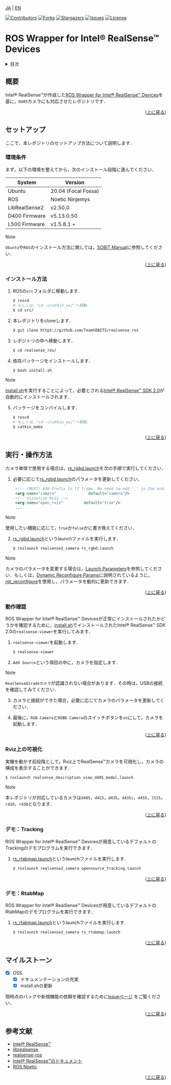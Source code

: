 <a name="readme-top"></a>

[JA](README.md) | [EN](README.en.md)

[![Contributors][contributors-shield]][contributors-url]
[![Forks][forks-shield]][forks-url]
[![Stargazers][stars-shield]][stars-url]
[![Issues][issues-shield]][issues-url]
[![License][license-shield]][license-url]

# ROS Wrapper for Intel&reg; RealSense&trade; Devices

<!-- 目次 -->
<details>
  <summary>目次</summary>
  <ol>
    <li>
      <a href="#概要">概要</a>
    </li>
    <li>
      <a href="#環境構築">環境構築</a>
      <ul>
        <li><a href="#環境条件">環境条件</a></li>
        <li><a href="#インストール方法">インストール方法</a></li>
      </ul>
    </li>
    <li>
    　<a href="#実行・操作方法">実行・操作方法</a>
      <ul>
        <li><a href="#動作確認">動作確認</a></li>
        <li><a href="#Rviz上の可視化">Rviz上の可視化</a></li>
        <li><a href="#デモ：Tracking">デモ：Tracking</a></li>
        <li><a href="#デモ：RtabMap">デモ：RtabMap</a></li>
      </ul>
    </li>
    <li>
    <li><a href="#マイルストーン">マイルストーン</a></li>
    <!-- <li><a href="#contributing">Contributing</a></li> -->
    <!-- <li><a href="#license">License</a></li> -->
    <li><a href="#参考文献">参考文献</a></li>
  </ol>
</details>


<!-- レポジトリの概要 -->
## 概要

Intel&reg; RealSense&trade;が作成した[ROS Wrapper for Intel&reg; RealSense&trade; Devices](https://github.com/IntelRealSense/realsense-ros)を基に，`D405`カメラにも対応させたレポジトリです．

<p align="right">(<a href="#readme-top">上に戻る</a>)</p>


<!-- セットアップ -->
## セットアップ

ここで，本レポジトリのセットアップ方法について説明します．

### 環境条件

まず，以下の環境を整えてから，次のインストール段階に進んでください．

| System  | Version |
| ------------- | ------------- |
| Ubuntu | 20.04 (Focal Fossa) |
| ROS | Noetic Ninjemys |
| LibRealSense2 | v2.50.0 |
| D400 Firmware | v5.13.0.50 |
| L500 Firmware | v1.5.8.1 + |

> [!NOTE]
> `Ubuntu`や`ROS`のインストール方法に関しては，[SOBIT Manual](https://github.com/TeamSOBITS/sobits_manual#%E9%96%8B%E7%99%BA%E7%92%B0%E5%A2%83%E3%81%AB%E3%81%A4%E3%81%84%E3%81%A6)に参照してください．

<p align="right">(<a href="#readme-top">上に戻る</a>)</p>


### インストール方法

1. ROSの`src`フォルダに移動します．
   ```sh
   $ roscd
   # もしくは，"cd ~/catkin_ws/"へ移動．
   $ cd src/
   ```
2. 本レポジトリをcloneします．
   ```sh
   $ git clone https://github.com/TeamSOBITS/realsense_ros
   ```
3. レポジトリの中へ移動します．
   ```sh
   $ cd realsense_ros/
   ```
4. 依存パッケージをインストールします．
   ```sh
   $ bash install.sh
   ```

> [!NOTE]
> [install.sh](install.sh)を実行することによって，必要とされる[Intel&reg; RealSense&trade; SDK 2.0](https://github.com/IntelRealSense/librealsense)が自動的にインストールされます．

5. パッケージをコンパイルします．
   ```sh
   $ roscd
   # もしくは，"cd ~/catkin_ws/"へ移動．
   $ catkin_make
   ```

<p align="right">(<a href="#readme-top">上に戻る</a>)</p>



<!-- 実行・操作方法 -->
## 実行・操作方法

カメラ単体で使用する場合は，[rs_rgbd.launch](realsense2_camera/launch/rs_rgbd.launch)を次の手順で実行してください．


1. 必要に応じて[rs_rgbd.launch](realsense2_camera/launch/rs_rgbd.launch)のパラメータを更新してください．
   ```xml
    <!-- (MUST) Add Prefix to tf frame. No need to add '_' in the end. -->
    <arg name="camera"              default="camera"/>
    <!-- Visualize Rviz -->
    <arg name="open_rviz"         default="true"/>
    ...
   ```
> [!NOTE]
> 使用したい機能に応じて，`true`か`false`かに書き換えてください．

2. [rs_rgbd.launch](realsense2_camera/launch/rs_rgbd.launch)というlaunchファイルを実行します．
   ```sh
   $ roslaunch realsense2_camera rs_rgbd.launch
   ```

> [!NOTE]
> カメラのパラメータを変更する場合は，[Launch Parameters](https://github.com/IntelRealSense/realsense-ros/tree/ros1-legacy#launch-parameters)を参照してください．もしくは，[Dynamic Reconfigure Params](https://github.com/IntelRealSense/realsense-ros/tree/ros1-legacy#set-camera-controls-using-dynamic-reconfigure-params)に説明されているように，[rqt_reconfigure](http://wiki.ros.org/rqt_reconfigure)を使用し，パラメータを動的に更新できます．

<p align="right">(<a href="#readme-top">上に戻る</a>)</p>


### 動作確認

ROS Wrapper for Intel&reg; RealSense&trade; Devicesが正常にインストールされたかどうかを確認するために，[install.sh](install.sh)でインストールされたIntel&reg; RealSense&trade; SDK 2.0の`realsense-viewer`を実行してみます．

1. `realsense-viewer`を起動します．
    ```sh
    $ realsense-viewer
    ```

2. `Add Source`という項目の中に，カメラを指定します．

> [!NOTE]
> `RealSense&tradeカメラ`が認識されない場合があります．その時は，USBの接続を確認してみてください．

3. カメラと接続ができた場合，必要に応じてカメラのパラメータを更新してください．

4. 最後に，`RGB Camera`と`RGBD Camera`のスイッチボタンを`on`にして，カメラを起動します．

<p align="right">(<a href="#readme-top">上に戻る</a>)</p>


### Rviz上の可視化
実機を動かす前段階として，Rviz上でRealSense&trade;カメラを可視化し，カメラの構成を表示することができます．

```sh
$ roslaunch realsense_description view_d405_model.launch
```

> [!NOTE]
> 本レポジトリが対応しているカメラは`d405`，`d415`，`d435`，`d435i`，`d455`，`l515`，`r410`，`r430`となります．

<p align="right">(<a href="#readme-top">上に戻る</a>)</p>


### デモ：Tracking

ROS Wrapper for Intel&reg; RealSense&trade; Devicesが用意しているデフォルトのTrackingのデモプログラムを実行できます．

1. [rs_rtabmap.launch](realsense2_camera/launch/opensource_tracking.launch)というlaunchファイルを実行します．
    ```sh
    $ roslaunch realsense2_camera opensource_tracking.launch
    ```

<p align="right">(<a href="#readme-top">上に戻る</a>)</p>


### デモ：RtabMap

ROS Wrapper for Intel&reg; RealSense&trade; Devicesが用意しているデフォルトのRtabMapのデモプログラムを実行できます．

1. [rs_rtabmap.launch](realsense2_camera/launch/rs_rtabmap.launch)というlaunchファイルを実行します．
    ```sh
    $ roslaunch realsense2_camera rs_rtabmap.launch
    ```

<p align="right">(<a href="#readme-top">上に戻る</a>)</p>


<!-- マイルストーン -->
## マイルストーン

- [x] OSS
    - [x] ドキュメンテーションの充実
    - [x] install.shの更新

現時点のバッグや新規機能の依頼を確認するために[Issueページ][license-url] をご覧ください．

<p align="right">(<a href="#readme-top">上に戻る</a>)</p>


<!-- CONTRIBUTING -->
<!-- ## Contributing

Contributions are what make the open source community such an amazing place to learn, inspire, and create. Any contributions you make are **greatly appreciated**.

If you have a suggestion that would make this better, please fork the repo and create a pull request. You can also simply open an issue with the tag "enhancement".
Don't forget to give the project a star! Thanks again!

1. Fork the Project
2. Create your Feature Branch (`git checkout -b feature/AmazingFeature`)
3. Commit your Changes (`git commit -m 'Add some AmazingFeature'`)
4. Push to the Branch (`git push origin feature/AmazingFeature`)
5. Open a Pull Request

<p align="right">(<a href="#readme-top">上に戻る</a>)</p> -->


<!-- LICENSE -->
<!-- ## License

Distributed under the MIT License. See `LICENSE.txt` for more NOTErmation.

<p align="right">(<a href="#readme-top">上に戻る</a>)</p> -->


<!-- 参考文献 -->
## 参考文献

* [Intel&reg; RealSense&trade;](https://www.intelrealsense.com/)
* [librealsense](https://github.com/IntelRealSense/librealsense)
* [realsense-ros](https://github.com/IntelRealSense/realsense-ros/tree/ros1-legacy)
* [Intel&reg; RealSense&trade;のドキュメント](https://dev.intelrealsense.com/docs)
* [ROS Noetic](http://wiki.ros.org/noetic)

<p align="right">(<a href="#readme-top">上に戻る</a>)</p>



<!-- MARKDOWN LINKS & IMAGES -->
<!-- https://www.markdownguide.org/basic-syntax/#reference-style-links -->
[contributors-shield]: https://img.shields.io/github/contributors/TeamSOBITS/realsense_ros.svg?style=for-the-badge
[contributors-url]: https://github.com/TeamSOBITS/realsense_ros/graphs/contributors
[forks-shield]: https://img.shields.io/github/forks/TeamSOBITS/realsense_ros.svg?style=for-the-badge
[forks-url]: https://github.com/TeamSOBITS/realsense_ros/network/members
[stars-shield]: https://img.shields.io/github/stars/TeamSOBITS/realsense_ros.svg?style=for-the-badge
[stars-url]: https://github.com/TeamSOBITS/realsense_ros/stargazers
[issues-shield]: https://img.shields.io/github/issues/TeamSOBITS/realsense_ros.svg?style=for-the-badge
[issues-url]: https://github.com/TeamSOBITS/realsense_ros/issues
[license-shield]: https://img.shields.io/github/license/TeamSOBITS/realsense_ros.svg?style=for-the-badge
[license-url]: LICENSE
